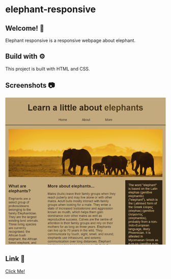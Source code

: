 # elephant-responsive
## Welcome! 👋
Elephant responsive is a responsive webpage about elephant. 



## Build with ⚙️
This project is built with HTML and CSS.




## Screenshots 📷
![](img/screenshot1.png)

## Link 🔗
[Click Me!](https://obiito01.github.io/elephant-responsive/)
